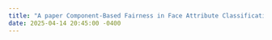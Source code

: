 ```yaml
---
title: "A paper Component-Based Fairness in Face Attribute Classification with Bayesian Network-informed Meta Learning (BNMR) is accepted to FAccT 2025, see you in Athens! 🎉🎉"
date: 2025-04-14 20:45:00 -0400
---
```

